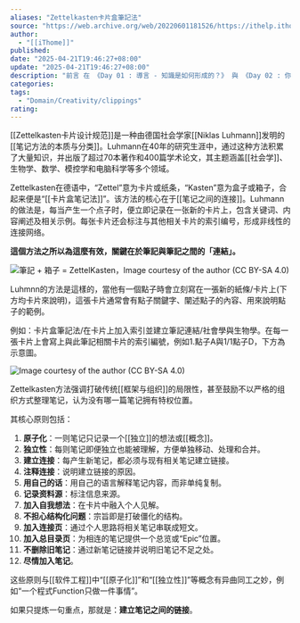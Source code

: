 ```yaml
---
aliases: "Zettelkasten卡片盒筆記法"
source: "https://web.archive.org/web/20220601181526/https://ithelp.ithome.com.tw/articles/10265859"
author:
  - "[[iThome]]"
published:
date: "2025-04-21T19:46:27+08:00"
update: "2025-04-21T19:46:27+08:00"
description: "前言 在 《Day 01 : 導言 - 知識是如何形成的？》 與 《Day 02 : 你所知道的「筆記工具」，早就演化成不同的物種》 我說明了「知識」形成的理論，並且解釋了使用 Obsidian 的原..."
categories:
tags:
  - "Domain/Creativity/clippings"
rating:
---
```


[[Zettelkasten卡片设计规范]]是一种由德国社会学家[[Niklas Luhmann]]发明的[[笔记方法的本质与分类]]。Luhmann在40年的研究生涯中，通过这种方法积累了大量知识，并出版了超过70本著作和400篇学术论文，其主题涵盖[[社会学]]、生物学、数学、模控学和电脑科学等多个领域。

Zettelkasten在德语中，“Zettel”意为卡片或纸条，“Kasten”意为盒子或箱子，合起来便是“[[卡片盒笔记法]]”。该方法的核心在于[[笔记之间的连接]]。Luhmann的做法是，每当产生一个点子时，便立即记录在一张新的卡片上，包含关键词、内容阐述及相关示例。每张卡片还会标注与其他相关卡片的索引编号，形成非线性的连接网络。

**這個方法之所以為這麼有效，關鍵在於筆記與筆記之間的「連結」。**

![筆記 + 箱子 = ZettelKasten，Image courtesy of the author (CC BY-SA 4.0)](https://web.archive.org/web/20220601181526im_/https://miro.medium.com/max/770/0*bgEPxNyQ4tI7F8vs.png)

Luhmnn的方法是這樣的，當他有一個點子時會立刻寫在一張新的紙條/卡片上(下方均卡片來說明)，這張卡片通常會有點子關鍵字、闡述點子的內容、用來說明點子的範例。

例如：卡片盒筆記法/在卡片上加入索引並建立筆記連結/社會學與生物學。在每一張卡片上會寫上與此筆記相關卡片的索引編號，例如1.點子A與1/1點子D，下方為示意圖。

![Image courtesy of the author (CC BY-SA 4.0)](https://web.archive.org/web/20220601181526im_/https://miro.medium.com/max/770/0*oK5YVjG7UbXnFP9r.png)



Zettelkasten方法强调打破传统[[框架与组织]]的局限性，甚至鼓励不以严格的组织方式整理笔记，认为没有哪一篇笔记拥有特权位置。

其核心原则包括：
1. **原子化**：一则笔记只记录一个[[独立]]的想法或[[概念]]。
2. **独立性**：每则笔记即便独立也能被理解，方便单独移动、处理和合并。
3. **建立连接**：每产生新笔记，都必须与现有相关笔记建立链接。
4. **注释连接**：说明建立链接的原因。
5. **用自己的话**：用自己的语言解释笔记内容，而非单纯复制。
6. **记录资料源**：标注信息来源。
7. **加入自我想法**：在卡片中融入个人见解。
8. **不担心结构化问题**：宗旨即是打破僵化的结构。
9. **加入连接页**：通过个人思路将相关笔记串联成短文。
10. **加入总目录页**：为相连的笔记提供一个总览或“Epic”位置。
11. **不删除旧笔记**：通过新笔记链接并说明旧笔记不足之处。
12. **尽情加入笔记**。

这些原则与[[软件工程]]中“[[原子化]]”和“[[独立性]]”等概念有异曲同工之妙，例如“一个程式Function只做一件事情”。

如果只提炼一句重点，那就是：**建立笔记之间的链接**。



